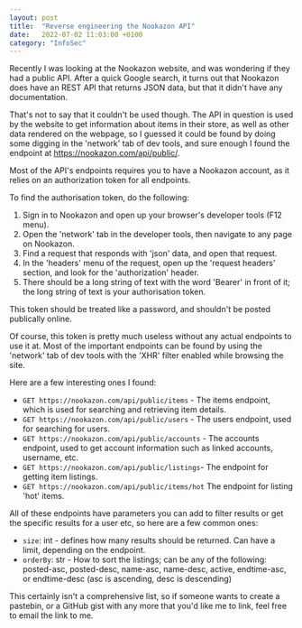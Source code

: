 ```yaml
---
layout: post
title:  "Reverse engineering the Nookazon API"
date:   2022-07-02 11:03:00 +0100
category: "InfoSec"
---
```


Recently I was looking at the Nookazon website, and was wondering if they had a public API. After a quick Google search, it turns out that Nookazon does have an REST API that returns JSON data, but that it didn't have any documentation.

That's not to say that it couldn't be used though. The API in question is used by the website to get information about items in their store, as well as other data rendered on the webpage, so I guessed it could be found by doing some digging in the 'network' tab of dev tools, and sure enough I found the endpoint at https://nookazon.com/api/public/.

Most of the API's endpoints requires you to have a Nookazon account, as it relies on an authorization token for all endpoints.

To find the authorisation token, do the following:
1. Sign in to Nookazon and open up your browser's developer tools (F12 menu).
2. Open the 'network' tab in the developer tools, then navigate to any page on Nookazon.
3. Find a request that responds with 'json' data, and open that request.
4. In the 'headers' menu of the request, open up the 'request headers' section, and look for the 'authorization' header.
5. There should be a long string of text with the word 'Bearer' in front of it; the long string of text is your authorisation token.

This token should be treated like a password, and shouldn't be posted publically online.

Of course, this token is pretty much useless without any actual endpoints to use it at. Most of the important endpoints can be found by using the 'network' tab of dev tools with the 'XHR' filter enabled while browsing the site.

Here are a few interesting ones I found:

- `GET https://nookazon.com/api/public/items` - The items endpoint, which is used for searching and retrieving item details.
- `GET https://nookazon.com/api/public/users` - The users endpoint, used for searching for users.
- `GET https://nookazon.com/api/public/accounts` - The accounts endpoint, used to get account information such as linked accounts, username, etc.
- `GET https://nookazon.com/api/public/listings`- The endpoint for getting item listings.
- `GET https://nookazon.com/api/public/items/hot` The endpoint for listing 'hot' items.

All of these endpoints have parameters you can add to filter results or get the specific results for a user etc, so here are a few common ones:

- `size`: int - defines how many results should be returned. Can have a limit, depending on the endpoint.
- `orderBy`: str - How to sort the listings; can be any of the following:  
posted-asc, posted-desc, name-asc, name-desc, active, endtime-asc, or endtime-desc (asc is ascending, desc is descending)

This certainly isn't a comprehensive list, so if someone wants to create a pastebin, or a GitHub gist with any more that you'd like me to link, feel free to email the link to me.